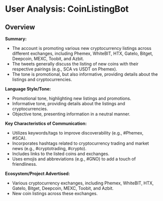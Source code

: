 # User Analysis: CoinListingBot

## Overview

**Summary:**

- The account is promoting various new cryptocurrency listings across different exchanges, including Phemex, WhiteBIT, HTX, GateIo, Bitget, Deepcoin, MEXC, Toobit, and Azbit.
- The tweets generally discuss the listing of new coins with their respective pairings (e.g., SCA vs USDT on Phemex).
- The tone is promotional, but also informative, providing details about the listings and cryptocurrencies.

**Language Style/Tone:**

- Promotional tone, highlighting new listings and promotions.
- Informative tone, providing details about the listings and cryptocurrencies.
- Objective tone, presenting information in a neutral manner.

**Key Characteristics of Communication:**

- Utilizes keywords/tags to improve discoverability (e.g., #Phemex, #SCA).
- Incorporates hashtags related to cryptocurrency trading and market news (e.g., #cryptotrading, #crypto).
- Includes links to the listed coins and exchanges.
- Uses emojis and abbreviations (e.g., #GNO) to add a touch of friendliness.

**Ecosystem/Project Advertised:**

- Various cryptocurrency exchanges, including Phemex, WhiteBIT, HTX, GateIo, Bitget, Deepcoin, MEXC, Toobit, and Azbit.
- New coin listings across these exchanges.